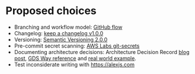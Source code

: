 # Proposed choices

* Branching and workflow model: [GitHub flow](https://docs.github.com/en/get-started/quickstart/github-flow)
* Changelog: [keep a changelog v1.0.0](https://keepachangelog.com/en/1.0.0/)
* Versioning: [Semantic Versioning 2.0.0](https://semver.org/)
* Pre-commit secret scanning: [AWS Labs git-secrets](https://github.com/awslabs/git-secrets)
* Documenting architecture decisions: Architecture Decision Record [blog post](https://cognitect.com/blog/2011/11/15/documenting-architecture-decisions), [GDS Way reference](https://gds-way.cloudapps.digital/standards/architecture-decisions.html#how-to-document-decisions) and [real world example](https://github.com/alphagov/forms/tree/main/ADR).
* Test inconsiderate writing with https://alexjs.com
